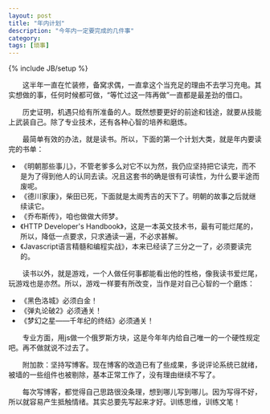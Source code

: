 ```yaml
---
layout: post
title: "年内计划"
description: "今年内一定要完成的几件事"
category: 
tags: [琐事]
---
```

{% include JB/setup %}

　　这半年一直在忙装修，备窝求偶，一直拿这个当充足的理由不去学习充电。其实想做的事，任何时候都可做，“等忙过这一阵再做”一直都是最差劲的借口。

　　历史证明，机遇只给有所准备的人。既然想要更好的前途和钱途，就要从技能上武装自己。除了专业技术，还有各种心智的培养和磨炼。

　　最简单有效的办法，就是读书。所以，下面的第一个计划大类，就是年内要读完的书单：

* 《明朝那些事儿》，不管老爹多么对它不以为然，我仍应坚持把它读完，而不是为了得到他人的认同去读。况且这套书的确是很有可读性，为什么要半途而废呢。
* 《德川家康》，柴田已死，下面就是太阁秀吉的天下了。明朝的故事之后就继续读它。
* 《乔布斯传》，咱也做做大师梦。
* 《HTTP Developer's Handbook》，这是一本英文技术书，最有可能烂尾的，所以，降低一点要求，只求通读一遍，不必求甚解。
* 《Javascript语言精髓和编程实战》，本来已经读了三分之一了，必须要读完的。

　　读书以外，就是游戏，一个人做任何事都能看出他的性格，像我读书爱烂尾，玩游戏也是亦然。所以，游戏一样要有所改变，当作是对自己心智的一个磨炼：

* 《黑色洛城》必须白金！
* 《弹丸论破2》必须通关！
* 《梦幻之星——千年纪的终结》必须通关！

　　专业方面，用js做一个俄罗斯方块，这是今年年内给自己唯一的一个硬性规定吧。再不做就说不过去了。

　　附加款：坚持写博客。现在博客的改造已有了些成果，多说评论系统已就绪，被墙的一些组件也被剔除，基本正常工作了，没有理由继续不写了。

　　每次写博客，都觉得自己思路很没条理，想到哪儿写到哪儿。因为写得不好，所以就容易产生抵触情绪。其实总要先写起来才好。训练思维，训练文笔！